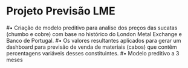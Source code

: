 # Projeto Previsão LME 

#• Criação de modelo preditivo para analise dos preços das sucatas (chumbo e cobre) com base no histórico do London Metal Exchange e Banco de Portugal. 
#• Os valores resultantes aplicados para gerar um dashboard para previsão de venda de materiais (cabos) que contêm percentagens variáveis desses constituintes. 
#• Modelo preditivo a 3 meses

